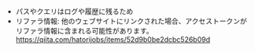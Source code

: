 - パスやクエリはログや履歴に残るため
- リファラ情報: 他のウェブサイトにリンクされた場合、アクセストークンがリファラ情報に含まれる可能性があります。
https://qiita.com/hatorijobs/items/52d9b0be2dcbc526b09d
